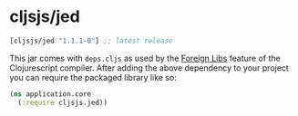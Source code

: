 # cljsjs/jed

[](dependency)
```clojure
[cljsjs/jed "1.1.1-0"] ;; latest release
```
[](/dependency)

This jar comes with `deps.cljs` as used by the [Foreign Libs][flibs] feature
of the Clojurescript compiler. After adding the above dependency to your project
you can require the packaged library like so:

```clojure
(ns application.core
  (:require cljsjs.jed))
```

[flibs]: https://github.com/clojure/clojurescript/wiki/Packaging-Foreign-Dependencies
